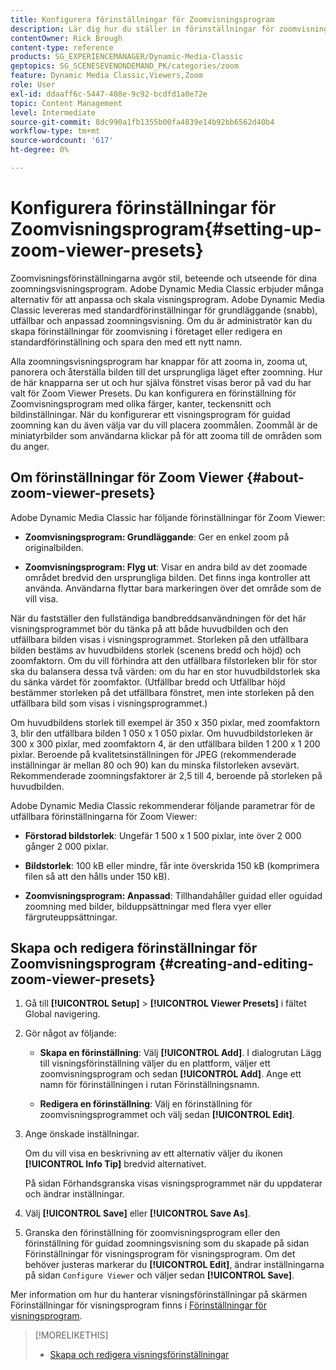 ```yaml
---
title: Konfigurera förinställningar för Zoomvisningsprogram
description: Lär dig hur du ställer in förinställningar för zoomvisningsprogrammet i Adobe Dynamic Media Classic.
contentOwner: Rick Brough
content-type: reference
products: SG_EXPERIENCEMANAGER/Dynamic-Media-Classic
geptopics: SG_SCENESEVENONDEMAND_PK/categories/zoom
feature: Dynamic Media Classic,Viewers,Zoom
role: User
exl-id: ddaaff6c-5447-408e-9c92-bcdfd1a0e72e
topic: Content Management
level: Intermediate
source-git-commit: 8dc990a1fb1355b00fa4839e14b92bb6562d40b4
workflow-type: tm+mt
source-wordcount: '617'
ht-degree: 0%

---
```


# Konfigurera förinställningar för Zoomvisningsprogram{#setting-up-zoom-viewer-presets}

Zoomvisningsförinställningarna avgör stil, beteende och utseende för dina zoomningsvisningsprogram. Adobe Dynamic Media Classic erbjuder många alternativ för att anpassa och skala visningsprogram. Adobe Dynamic Media Classic levereras med standardförinställningar för grundläggande (snabb), utfällbar och anpassad zoomningsvisning. Om du är administratör kan du skapa förinställningar för zoomvisning i företaget eller redigera en standardförinställning och spara den med ett nytt namn.

Alla zoomningsvisningsprogram har knappar för att zooma in, zooma ut, panorera och återställa bilden till det ursprungliga läget efter zoomning. Hur de här knapparna ser ut och hur själva fönstret visas beror på vad du har valt för Zoom Viewer Presets. Du kan konfigurera en förinställning för Zoomvisningsprogram med olika färger, kanter, teckensnitt och bildinställningar. När du konfigurerar ett visningsprogram för guidad zoomning kan du även välja var du vill placera zoommålen. Zoommål är de miniatyrbilder som användarna klickar på för att zooma till de områden som du anger.

## Om förinställningar för Zoom Viewer {#about-zoom-viewer-presets}

Adobe Dynamic Media Classic har följande förinställningar för Zoom Viewer:

* **Zoomvisningsprogram: Grundläggande**: Ger en enkel zoom på originalbilden.

* **Zoomvisningsprogram: Flyg ut**: Visar en andra bild av det zoomade området bredvid den ursprungliga bilden. Det finns inga kontroller att använda. Användarna flyttar bara markeringen över det område som de vill visa.

När du fastställer den fullständiga bandbreddsanvändningen för det här visningsprogrammet bör du tänka på att både huvudbilden och den utfällbara bilden visas i visningsprogrammet. Storleken på den utfällbara bilden bestäms av huvudbildens storlek (scenens bredd och höjd) och zoomfaktorn. Om du vill förhindra att den utfällbara filstorleken blir för stor ska du balansera dessa två värden: om du har en stor huvudbildstorlek ska du sänka värdet för zoomfaktor. (Utfällbar bredd och Utfällbar höjd bestämmer storleken på det utfällbara fönstret, men inte storleken på den utfällbara bild som visas i visningsprogrammet.)

Om huvudbildens storlek till exempel är 350 x 350 pixlar, med zoomfaktorn 3, blir den utfällbara bilden 1 050 x 1 050 pixlar. Om huvudbildstorleken är 300 x 300 pixlar, med zoomfaktorn 4, är den utfällbara bilden 1 200 x 1 200 pixlar. Beroende på kvalitetsinställningen för JPEG (rekommenderade inställningar är mellan 80 och 90) kan du minska filstorleken avsevärt. Rekommenderade zoomningsfaktorer är 2,5 till 4, beroende på storleken på huvudbilden.

Adobe Dynamic Media Classic rekommenderar följande parametrar för de utfällbara förinställningarna för Zoom Viewer:

* **Förstorad bildstorlek**: Ungefär 1 500 x 1 500 pixlar, inte över 2 000 gånger 2 000 pixlar.

* **Bildstorlek**: 100 kB eller mindre, får inte överskrida 150 kB (komprimera filen så att den hålls under 150 kB).

* **Zoomvisningsprogram: Anpassad**: Tillhandahåller guidad eller oguidad zoomning med bilder, bilduppsättningar med flera vyer eller färgruteuppsättningar.

## Skapa och redigera förinställningar för Zoomvisningsprogram {#creating-and-editing-zoom-viewer-presets}

1. Gå till **[!UICONTROL Setup]** > **[!UICONTROL Viewer Presets]** i fältet Global navigering.
1. Gör något av följande:

   * **Skapa en förinställning**: Välj **[!UICONTROL Add]**. I dialogrutan Lägg till visningsförinställning väljer du en plattform, väljer ett zoomvisningsprogram och sedan **[!UICONTROL Add]**. Ange ett namn för förinställningen i rutan Förinställningsnamn.

   * **Redigera en förinställning**: Välj en förinställning för zoomvisningsprogrammet och välj sedan **[!UICONTROL Edit]**.

1. Ange önskade inställningar.

   Om du vill visa en beskrivning av ett alternativ väljer du ikonen **[!UICONTROL Info Tip]** bredvid alternativet.

   På sidan Förhandsgranska visas visningsprogrammet när du uppdaterar och ändrar inställningar.

1. Välj **[!UICONTROL Save]** eller **[!UICONTROL Save As]**.
1. Granska den förinställning för zoomvisningsprogram eller den förinställning för guidad zoomningsvisning som du skapade på sidan Förinställningar för visningsprogram för visningsprogram. Om det behöver justeras markerar du **[!UICONTROL Edit]**, ändrar inställningarna på sidan `Configure Viewer` och väljer sedan **[!UICONTROL Save]**.

Mer information om hur du hanterar visningsförinställningar på skärmen Förinställningar för visningsprogram finns i [Förinställningar för visningsprogram](application-setup.md#viewer_presets).

>[!MORELIKETHIS]
>
>* [Skapa och redigera visningsförinställningar](application-setup.md#adding_and_editing_viewer_presets)
